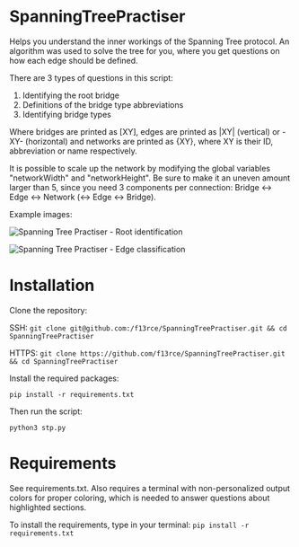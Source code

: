 # SpanningTreePractiser
Helps you understand the inner workings of the Spanning Tree protocol. An algorithm was used to solve the tree for you, where you get questions on how each edge should be defined.

There are 3 types of questions in this script:

1. Identifying the root bridge
2. Definitions of the bridge type abbreviations
3. Identifying bridge types

Where bridges are printed as [XY], edges are printed as |XY| (vertical) or -XY- (horizontal) and networks are printed as {XY}, where XY is their ID, abbreviation or name respectively.

It is possible to scale up the network by modifying the global variables "networkWidth" and "networkHeight". Be sure to make it an uneven amount larger than 5, since you need 3 components per connection: Bridge <-> Edge <-> Network (<-> Edge <-> Bridge).

Example images:

![Spanning Tree Practiser - Root identification](https://raw.githubusercontent.com/f13rce/SpanningTreePractiser/master/STPExample.png)

![Spanning Tree Practiser - Edge classification](https://raw.githubusercontent.com/f13rce/SpanningTreePractiser/master/STPExample2.png)

# Installation

Clone the repository:

SSH: ``git clone git@github.com:/f13rce/SpanningTreePractiser.git && cd SpanningTreePractiser``

HTTPS: ``git clone https://github.com/f13rce/SpanningTreePractiser.git && cd SpanningTreePractiser``

Install the required packages:

``pip install -r requirements.txt``

Then run the script:

``python3 stp.py``

# Requirements

See requirements.txt. Also requires a terminal with non-personalized output colors for proper coloring, which is needed to answer questions about highlighted sections.

To install the requirements, type in your terminal: ``pip install -r requirements.txt``
